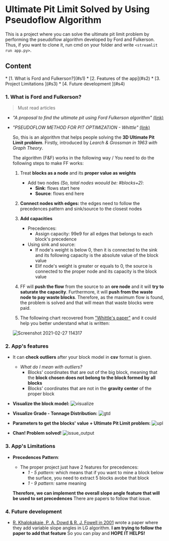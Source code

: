 # Ultimate Pit Limit Solved by Using Pseudoflow Algorithm

This is a project where you can solve the ultimate pit limit problem by performing the pseudoflow algorithm developed by Ford and Fulkerson. Thus, if you want to clone it, run cmd on your folder and write `<streamlit run app.py>`.

<h2> Content </h2>
* [1. What is Ford and Fulkerson?](#s1)
* [2. Features of the app](#s2)
* [3. Project Limitations ](#s3)
* [4. Future development ](#s4)


<h3 id = "s1"> 1. What is Ford and Fulkerson? </h3>

> Must read articles 
 - *"A proposal to find the ultimate pit using Ford Fulkerson algorithm"* [(link)](https://www.scielo.br/scielo.php?pid=S0370-44672014000400006&script=sci_arttext)
 - *"PSEUDOFLOW METHOD FOR PIT OPTIMIZATION - Whittle"* [(link)](https://www.3ds.com/fileadmin/PRODUCTS-SERVICES/GEOVIA/PDF/whitepaper/2017-GEOVIA-WHITEPAPER-PSEUDOFLOW.pdf)

   So, this is an algorithm that helps people solving the **3D Ultimate Pit Limit problem**. Firstly, introduced by *Learch & Grossman in 1963 with Graph Theory*.

   The algorithm (F&F) works in the following way / You need to do the following steps to make FF works:
   1. Treat **blocks as a node** and its **proper value as weights**
        - Add two nodes *(So, total nodes woould be: #blocks+2)*:
            - **Sink**: flows start here
            - **Source**: flows end here

    2. **Connect nodes with edges:** the edges need to follow the precedences pattern and sink/source to the closest nodes

    3. **Add capacities**
       - Precedences:
           * Assign capacity: 99e9 for all edges that belongs to each block's precedence
       - Using sink and source:
           * If node's weight is below 0, then it is connected to the sink and its following capacity is the absolute value of the block value
           * Elif node's weight is greater or equals to 0, the source is connected to the proper node and its capacity is the block value

    4. FF will **push the flow** from the source to an **ore node** and it will **try to saturate the capacity**. Furthermore, it will **push from the waste node to pay waste blocks**. Therefore, as the maximum flow is found, the problem is solved and that will mean that waste blocks were paid.

    5. The following chart recovered from ["Whittle's paper"](https://www.scielo.br/scielo.php?pid=S0370-44672014000400006&script=sci_arttext ) and it could help you better understand what is written: 

    ![Screenshot 2021-02-27 114317](https://user-images.githubusercontent.com/64980133/109393667-16ce4380-78f1-11eb-95c2-79ff26e7b057.png)
            
<h3 id = "s2">2. App's features</h3>

* It can **check outliers** after your block model in **csv** format is given.

  - *What do I mean with outliers?*
     - Blocks' coordinates that are out of the big block, meaning that the **block chosen does not belong to the block formed by all blocks**
     - Blocks' coordinates that are not in the **gravity center** of the proper block

* **Visualize the block model:**
    ![visualize](https://user-images.githubusercontent.com/64980133/109393924-5f3a3100-78f2-11eb-86dc-bb77fcb2518c.png)

* **Visualize Grade - Tonnage Distribution:**
    ![gtd](https://user-images.githubusercontent.com/64980133/109393968-8ee93900-78f2-11eb-88e4-9d3fbe7ac45f.png)

* **Parameters to get the blocks' value + Ultimate Pit Limit problem:**
    ![upl](https://user-images.githubusercontent.com/64980133/109394014-cb1c9980-78f2-11eb-9ead-82c34d5c9b9f.png)

* **Chan! Problem solved!**
    ![issue_output](https://user-images.githubusercontent.com/64980133/109107598-030fbb00-7700-11eb-9f92-a0a94f7433c1.png)


<h3 id = "s3">3. App's Limitations</h3>

* **Precedences Pattern**:
    - The proper project just have 2 features for precedences:
        * *1 - 5 pattern:* which means that if you want to mine a block below the surface, you need to extract 5 blocks avobe that block
        * *1 - 9 pattern:* same meaning
    
    **Therefore, we can implement the overall slope angle feature that will be used to set precedences** There are papers to follow that issue.

<h3 id = "s4">4. Future development</h3>

-  [R. Khalokakaie, P. A. Dowd & R. J. Fowell in 2001](https://www.tandfonline.com/doi/abs/10.1179/mnt.2000.109.2.77) wrote a paper where they add variable slope angles in LG algorithm. **I am trying to follow the paper to add that feature** So you can play and **HOPE IT HELPS!**

